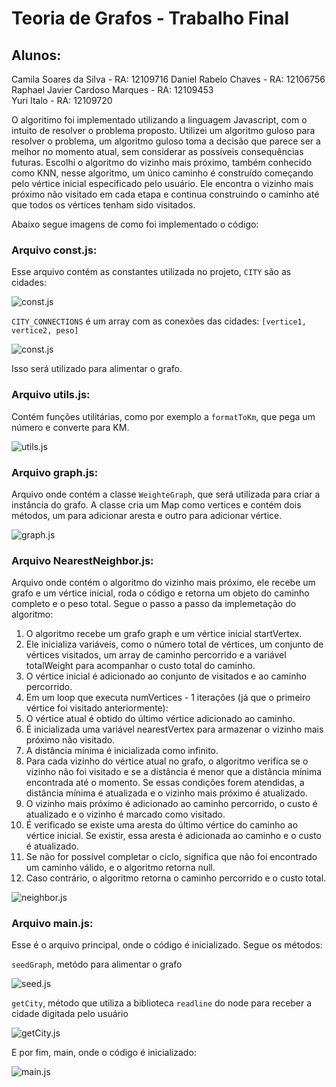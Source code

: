 # Teoria de Grafos - Trabalho Final

## Alunos:

Camila Soares da Silva - RA: 12109716
Daniel Rabelo Chaves - RA: 12106756 
Raphael Javier Cardoso Marques - RA: 12109453                   
Yuri Italo - RA: 12109720

O algoritimo foi implementado utilizando a linguagem Javascript, com o intuito de resolver o problema proposto. Utilizei um algoritmo guloso para resolver o problema, um algoritmo guloso toma a decisão que parece ser a melhor no momento atual, sem considerar as possíveis consequências futuras. Escolhi o algoritmo do vizinho mais próximo, também conhecido como KNN, nesse algoritmo, um único caminho é construído começando pelo vértice inicial especificado pelo usuário. Ele encontra o vizinho mais próximo não visitado em cada etapa e continua construindo o caminho até que todos os vértices tenham sido visitados.

Abaixo segue imagens de como foi implementado o código:

### Arquivo const.js:

Esse arquivo contém as constantes utilizada no projeto, `CITY` são as cidades:

![const.js](./assets/cities.png)

`CITY_CONNECTIONS` é um array com as conexões das cidades:
`[vertice1, vertice2, peso]`

![const.js](./assets/connections.png)

Isso será utilizado para alimentar o grafo.

### Arquivo utils.js:

Contém funções utilitárias, como por exemplo a `formatToKm`, que pega um número e converte para KM.

![utils.js](./assets/format.png)

### Arquivo graph.js:

Arquivo onde contém a classe `WeighteGraph`, que será utilizada para criar a instância do grafo. A classe cria um Map como vertices e contém dois métodos, um para adicionar aresta e outro para adicionar vértice.

![graph.js](./assets/graph.png)

### Arquivo NearestNeighbor.js:

Arquivo onde contém o algoritmo do vizinho mais próximo, ele recebe um grafo e um vértice inicial, roda o código e retorna um objeto do caminho completo e o peso total. Segue o passo a passo da implemetação do algoritmo:

1. O algoritmo recebe um grafo graph e um vértice inicial startVertex.
2. Ele inicializa variáveis, como o número total de vértices, um conjunto de vértices visitados, um array de caminho percorrido e a   variável totalWeight para acompanhar o custo total do caminho.
3. O vértice inicial é adicionado ao conjunto de visitados e ao caminho percorrido.
4. Em um loop que executa numVertices - 1 iterações (já que o primeiro vértice foi visitado anteriormente):
5. O vértice atual é obtido do último vértice adicionado ao caminho.
6. É inicializada uma variável nearestVertex para armazenar o vizinho mais próximo não visitado.
7. A distância mínima é inicializada como infinito.
8. Para cada vizinho do vértice atual no grafo, o algoritmo verifica se o vizinho não foi visitado e se a distância é menor que a distância mínima encontrada até o momento. Se essas condições forem atendidas, a distância mínima é atualizada e o vizinho mais próximo é atualizado.
9. O vizinho mais próximo é adicionado ao caminho percorrido, o custo é atualizado e o vizinho é marcado como visitado.
10. É verificado se existe uma aresta do último vértice do caminho ao vértice inicial. Se existir, essa aresta é adicionada ao caminho e o custo é atualizado.
11. Se não for possível completar o ciclo, significa que não foi encontrado um caminho válido, e o algoritmo retorna null.
12. Caso contrário, o algoritmo retorna o caminho percorrido e o custo total.

![neighbor.js](./assets/neighbor.png)

### Arquivo main.js:

Esse é o arquivo principal, onde o código é inicializado. Segue os métodos:

`seedGraph`, metódo para alimentar o grafo

![seed.js](./assets/seed.png)

`getCity`, método que utiliza a biblioteca `readline` do node para receber a cidade digitada pelo usuário

![getCity.js](./assets/getCity.png)

E por fim, main, onde o código é inicializado:

![main.js](./assets/main.png)